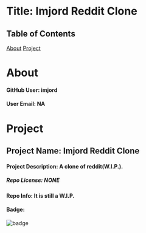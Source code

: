 # Title: Imjord Reddit Clone 

  ## Table of Contents

  [About](#about)
  [Project](#project)





  # About

  #### GitHub User: imjord

  #### User Email: NA






  # Project

  ## Project Name: Imjord Reddit Clone

  #### Project Description: A clone of reddit(W.I.P.).

  ##### Repo License: NONE

  #### Repo Info: It is still a W.I.P.

  #### Badge: 

  ![badge](https://img.shields.io/static/v1?label=License&message=NONE&color=blue)
